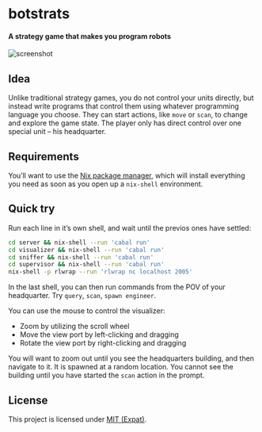 # botstrats

#### A strategy game that makes you program robots

![screenshot][screenshot]

[screenshot]: http://i.imgur.com/oyEWW4m.png

## Idea

Unlike traditional strategy games, you do not control your units directly, but
instead write programs that control them using whatever programming language you
choose. They can start actions, like `move` or `scan`, to change and explore the
game state. The player only has direct control over one special unit – his
headquarter.

## Requirements

You’ll want to use the [Nix package manager][nix], which will install everything
you need as soon as you open up a `nix-shell` environment.

[nix]: http://nixos.org/nix/

## Quick try

Run each line in it’s own shell, and wait until the previos ones have settled:

```bash
cd server && nix-shell --run 'cabal run'
cd visualizer && nix-shell --run 'cabal run'
cd sniffer && nix-shell --run 'cabal run'
cd supervisor && nix-shell --run 'cabal run'
nix-shell -p rlwrap --run 'rlwrap nc localhost 2005'
```

In the last shell, you can then run commands from the POV of your headquarter.
Try `query`, `scan`, `spawn engineer`.

You can use the mouse to control the visualizer:

* Zoom by utilizing the scroll wheel
* Move the view port by left-clicking and dragging
* Rotate the view port by right-clicking and dragging

You will want to zoom out until you see the headquarters building, and then
navigate to it. It is spawned at a random location. You cannot see the building
until you have started the `scan` action in the prompt.

## License

This project is licensed under [MIT (Expat)][license].

[license]: https://github.com/shak-mar/botstrats/blob/master/LICENSE
